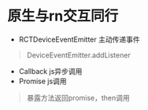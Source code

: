 # 原生与rn交互同行
* RCTDeviceEventEmitter  主动传递事件
> DeviceEventEmitter.addListener
* Callback js异步调用
* Promise js调用
> 暴露方法返回promise，then调用